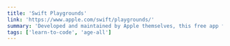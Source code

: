 ```yaml
---
title: 'Swift Playgrounds'
link: 'https://www.apple.com/swift/playgrounds/'
summary: 'Developed and maintained by Apple themselves, this free app for iPad and Mac teaches the basics of programming with Swift.'
tags: ['learn-to-code', 'age-all']
---
```

